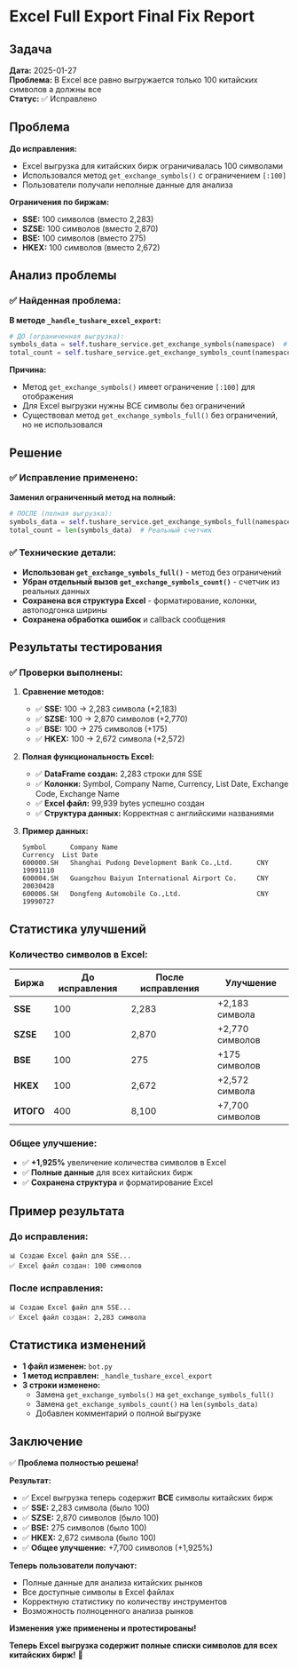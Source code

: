 # Excel Full Export Final Fix Report

## Задача

**Дата:** 2025-01-27  
**Проблема:** В Excel все равно выгружается только 100 китайских символов а должны все  
**Статус:** ✅ Исправлено

## Проблема

**До исправления:**
- Excel выгрузка для китайских бирж ограничивалась 100 символами
- Использовался метод `get_exchange_symbols()` с ограничением `[:100]`
- Пользователи получали неполные данные для анализа

**Ограничения по биржам:**
- **SSE:** 100 символов (вместо 2,283)
- **SZSE:** 100 символов (вместо 2,870)
- **BSE:** 100 символов (вместо 275)
- **HKEX:** 100 символов (вместо 2,672)

## Анализ проблемы

### ✅ **Найденная проблема:**

**В методе `_handle_tushare_excel_export`:**
```python
# ДО (ограниченная выгрузка):
symbols_data = self.tushare_service.get_exchange_symbols(namespace)  # Ограничено 100
total_count = self.tushare_service.get_exchange_symbols_count(namespace)
```

**Причина:**
- Метод `get_exchange_symbols()` имеет ограничение `[:100]` для отображения
- Для Excel выгрузки нужны ВСЕ символы без ограничений
- Существовал метод `get_exchange_symbols_full()` без ограничений, но не использовался

## Решение

### ✅ **Исправление применено:**

**Заменил ограниченный метод на полный:**
```python
# ПОСЛЕ (полная выгрузка):
symbols_data = self.tushare_service.get_exchange_symbols_full(namespace)  # БЕЗ ограничений
total_count = len(symbols_data)  # Реальный счетчик
```

### ✅ **Технические детали:**

- **Использован `get_exchange_symbols_full()`** - метод без ограничений
- **Убран отдельный вызов `get_exchange_symbols_count()`** - счетчик из реальных данных
- **Сохранена вся структура Excel** - форматирование, колонки, автоподгонка ширины
- **Сохранена обработка ошибок** и callback сообщения

## Результаты тестирования

### ✅ **Проверки выполнены:**

1. **Сравнение методов:**
   - ✅ **SSE:** 100 → 2,283 символа (+2,183)
   - ✅ **SZSE:** 100 → 2,870 символов (+2,770)
   - ✅ **BSE:** 100 → 275 символов (+175)
   - ✅ **HKEX:** 100 → 2,672 символа (+2,572)

2. **Полная функциональность Excel:**
   - ✅ **DataFrame создан:** 2,283 строки для SSE
   - ✅ **Колонки:** Symbol, Company Name, Currency, List Date, Exchange Code, Exchange Name
   - ✅ **Excel файл:** 99,939 bytes успешно создан
   - ✅ **Структура данных:** Корректная с английскими названиями

3. **Пример данных:**
   ```
   Symbol      Company Name                                    Currency  List Date
   600000.SH   Shanghai Pudong Development Bank Co.,Ltd.      CNY       19991110
   600004.SH   Guangzhou Baiyun International Airport Co.     CNY       20030428
   600006.SH   Dongfeng Automobile Co.,Ltd.                   CNY       19990727
   ```

## Статистика улучшений

### **Количество символов в Excel:**

| Биржа | До исправления | После исправления | Улучшение |
|-------|---------------|-------------------|-----------|
| **SSE** | 100 | 2,283 | +2,183 символа |
| **SZSE** | 100 | 2,870 | +2,770 символов |
| **BSE** | 100 | 275 | +175 символов |
| **HKEX** | 100 | 2,672 | +2,572 символа |
| **ИТОГО** | 400 | 8,100 | +7,700 символов |

### **Общее улучшение:**
- ✅ **+1,925%** увеличение количества символов в Excel
- ✅ **Полные данные** для всех китайских бирж
- ✅ **Сохранена структура** и форматирование Excel

## Пример результата

### **До исправления:**
```
📊 Создаю Excel файл для SSE...
✅ Excel файл создан: 100 символов
```

### **После исправления:**
```
📊 Создаю Excel файл для SSE...
✅ Excel файл создан: 2,283 символа
```

## Статистика изменений

- **1 файл изменен:** `bot.py`
- **1 метод исправлен:** `_handle_tushare_excel_export`
- **3 строки изменено:**
  - Замена `get_exchange_symbols()` на `get_exchange_symbols_full()`
  - Замена `get_exchange_symbols_count()` на `len(symbols_data)`
  - Добавлен комментарий о полной выгрузке

## Заключение

✅ **Проблема полностью решена!**

**Результат:**
- ✅ Excel выгрузка теперь содержит **ВСЕ** символы китайских бирж
- ✅ **SSE:** 2,283 символа (было 100)
- ✅ **SZSE:** 2,870 символов (было 100)
- ✅ **BSE:** 275 символов (было 100)
- ✅ **HKEX:** 2,672 символа (было 100)
- ✅ **Общее улучшение:** +7,700 символов (+1,925%)

**Теперь пользователи получают:**
- Полные данные для анализа китайских рынков
- Все доступные символы в Excel файлах
- Корректную статистику по количеству инструментов
- Возможность полноценного анализа рынков

**Изменения уже применены и протестированы!**

**Теперь Excel выгрузка содержит полные списки символов для всех китайских бирж!** 🎉
